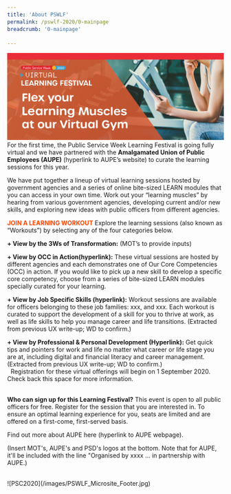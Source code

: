 ```yaml
---
title: 'About PSWLF'
permalink: /pswlf-2020/0-mainpage
breadcrumb: '0-mainpage'

---
```

![PSC2020](/images/PSWLF_Microsite_Banner.jpg)
<br> For the first time, the Public Service Week Learning Festival is going fully virtual and we have partnered with the <b>Amalgamated Union of Public Employees (AUPE)</b> (hyperlink to AUPE’s website) to curate the learning sessions for this year.

We have put together a lineup of virtual learning sessions hosted by government agencies and a series of online bite-sized LEARN modules that you can access in your own time. Work out your “learning muscles” by hearing from various government agencies, developing current and/or new skills, and exploring new ideas with public officers from different agencies.

<font color="orangered"><b>JOIN A LEARNING WORKOUT</b></font>
Explore the learning sessions (also known as “Workouts”) by selecting any of the four categories below.

<b>+ View by the 3Ws of Transformation:</b> (MOT’s to provide inputs)

<b>+ View by OCC in Action(hyperlink):</b>
These virtual sessions are hosted by different agencies and each demonstrates one of Our Core Competencies (OCC) in action. If you would like to pick up a new skill to develop a specific core competency, choose from a series of bite-sized LEARN modules specially curated for your learning.
 
<b>+ View by Job Specific Skills (hyperlink):</b>
Workout sessions are available for officers belonging to these job families: xxx, and xxx. Each workout is curated to support the development of a skill for you to thrive at work, as well as life skills to help you manage career and life transitions. (Extracted from previous UX write-up; WD to confirm.)

<b>+ View by Professional & Personal Development (Hyperlink):</b>
Get quick tips and pointers for work and life no matter what career or life stage you are at, including digital and financial literacy and career management. (Extracted from previous UX write-up; WD to confirm.)
  
<br>  
Registration for these virtual offerings will begin on 1 September 2020. Check back this space for more information.

<br>
<b>Who can sign up for this Learning Festival?</b>
This event is open to all public officers for free. Register for the session that you are interested in. To ensure an optimal learning experience for you, seats are limited and are offered on a first-come, first-served basis.

Find out more about AUPE here (hyperlink to AUPE webpage).

(Insert MOT's, AUPE's and PSD's logos at the bottom. Note that for AUPE, it'll be included with the line "Organised by xxxx ... in partnership with AUPE.)

<br>
![PSC2020](/images/PSWLF_Microsite_Footer.jpg)
